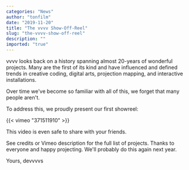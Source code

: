 ```yaml
---
categories: "News"
author: "tonfilm"
date: "2019-11-20"
title: "The vvvv Show-Off-Reel"
slug: "the-vvvv-show-off-reel"
description: ""
imported: "true"
---
```



vvvv looks back on a history spanning almost 20-years of wonderful projects. Many are the first of its kind and have influenced and defined trends in creative coding, digital arts, projection mapping, and interactive installations.

Over time we've become so familiar with all of this, we forget that many people aren't.

To address this, we proudly present our first showreel:

{{< vimeo "371511910" >}}

This video is even safe to share with your friends.

See credits or Vimeo description for the full list of projects.
Thanks to everyone and happy projecting. We'll probably do this again next year.

Yours,
devvvvs
